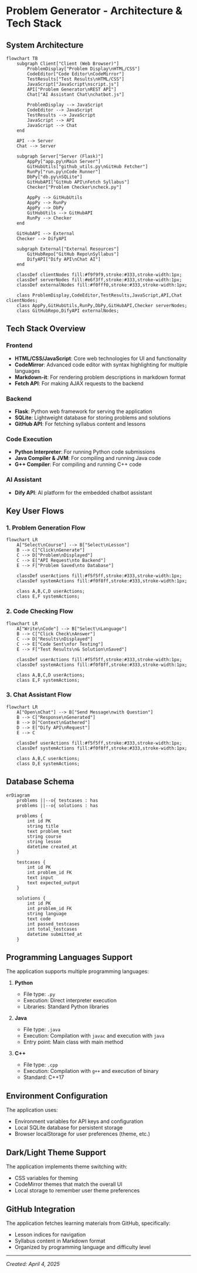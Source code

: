 # Problem Generator - Architecture & Tech Stack

## System Architecture

```mermaid
flowchart TB
    subgraph Client["Client (Web Browser)"]
        ProblemDisplay["Problem Display\nHTML/CSS"] 
        CodeEditor["Code Editor\nCodeMirror"] 
        TestResults["Test Results\nHTML/CSS"]
        JavaScript["JavaScript\nscript.js"]
        API["Problem Generator\nREST API"]
        Chat["AI Assistant Chat\nchatbot.js"]
        
        ProblemDisplay --> JavaScript
        CodeEditor --> JavaScript
        TestResults --> JavaScript
        JavaScript --> API
        JavaScript --> Chat
    end
    
    API --> Server
    Chat --> Server
    
    subgraph Server["Server (Flask)"]
        AppPy["app.py\nMain Server"]
        GitHubUtils["github_utils.py\nGitHub Fetcher"]
        RunPy["run.py\nCode Runner"]
        DbPy["db.py\nSQLite"]
        GitHubAPI["GitHub API\nFetch Syllabus"]
        Checker["Problem Checker\ncheck.py"]
        
        AppPy --> GitHubUtils
        AppPy --> RunPy
        AppPy --> DbPy
        GitHubUtils --> GitHubAPI
        RunPy --> Checker
    end
    
    GitHubAPI --> External
    Checker --> DifyAPI
    
    subgraph External["External Resources"]
        GitHubRepo["GitHub Repo\nSyllabus"]
        DifyAPI["Dify API\nChat AI"]
    end
    
    classDef clientNodes fill:#f9f9f9,stroke:#333,stroke-width:1px;
    classDef serverNodes fill:#e6f3ff,stroke:#333,stroke-width:1px;
    classDef externalNodes fill:#f0fff0,stroke:#333,stroke-width:1px;
    
    class ProblemDisplay,CodeEditor,TestResults,JavaScript,API,Chat clientNodes;
    class AppPy,GitHubUtils,RunPy,DbPy,GitHubAPI,Checker serverNodes;
    class GitHubRepo,DifyAPI externalNodes;
```

## Tech Stack Overview

### Frontend
- **HTML/CSS/JavaScript**: Core web technologies for UI and functionality
- **CodeMirror**: Advanced code editor with syntax highlighting for multiple languages
- **Markdown-it**: For rendering problem descriptions in markdown format
- **Fetch API**: For making AJAX requests to the backend

### Backend
- **Flask**: Python web framework for serving the application
- **SQLite**: Lightweight database for storing problems and solutions
- **GitHub API**: For fetching syllabus content and lessons

### Code Execution
- **Python Interpreter**: For running Python code submissions
- **Java Compiler & JVM**: For compiling and running Java code
- **G++ Compiler**: For compiling and running C++ code

### AI Assistant
- **Dify API**: AI platform for the embedded chatbot assistant

## Key User Flows

### 1. Problem Generation Flow

```mermaid
flowchart LR
    A["Select\nCourse"] --> B["Select\nLesson"]
    B --> C["Click\nGenerate"]
    C --> D["Problem\nDisplayed"]
    C --> E["API Request\nto Backend"]
    E --> F["Problem Saved\nto Database"]
    
    classDef userActions fill:#f5f5ff,stroke:#333,stroke-width:1px;
    classDef systemActions fill:#f0f8ff,stroke:#333,stroke-width:1px;
    
    class A,B,C,D userActions;
    class E,F systemActions;
```

### 2. Code Checking Flow

```mermaid
flowchart LR
    A["Write\nCode"] --> B["Select\nLanguage"]
    B --> C["Click Check\nAnswer"]
    C --> D["Results\nDisplayed"]
    C --> E["Code Sent\nfor Testing"]
    E --> F["Test Results\n& Solution\nSaved"]
    
    classDef userActions fill:#f5f5ff,stroke:#333,stroke-width:1px;
    classDef systemActions fill:#f0f8ff,stroke:#333,stroke-width:1px;
    
    class A,B,C,D userActions;
    class E,F systemActions;
```

### 3. Chat Assistant Flow

```mermaid
flowchart LR
    A["Open\nChat"] --> B["Send Message\nwith Question"]
    B --> C["Response\nGenerated"]
    B --> D["Context\nGathered"]
    D --> E["Dify API\nRequest"]
    E --> C
    
    classDef userActions fill:#f5f5ff,stroke:#333,stroke-width:1px;
    classDef systemActions fill:#f0f8ff,stroke:#333,stroke-width:1px;
    
    class A,B,C userActions;
    class D,E systemActions;
```

## Database Schema

```mermaid
erDiagram
    problems ||--o{ testcases : has
    problems ||--o{ solutions : has
    
    problems {
        int id PK
        string title
        text problem_text
        string course
        string lesson
        datetime created_at
    }
    
    testcases {
        int id PK
        int problem_id FK
        text input
        text expected_output
    }
    
    solutions {
        int id PK
        int problem_id FK
        string language
        text code
        int passed_testcases
        int total_testcases
        datetime submitted_at
    }
```

## Programming Languages Support

The application supports multiple programming languages:

1. **Python**
   - File type: `.py`
   - Execution: Direct interpreter execution
   - Libraries: Standard Python libraries

2. **Java**
   - File type: `.java`
   - Execution: Compilation with `javac` and execution with `java`
   - Entry point: Main class with main method

3. **C++**
   - File type: `.cpp`
   - Execution: Compilation with `g++` and execution of binary
   - Standard: C++17

## Environment Configuration

The application uses:
- Environment variables for API keys and configuration
- Local SQLite database for persistent storage
- Browser localStorage for user preferences (theme, etc.)

## Dark/Light Theme Support

The application implements theme switching with:
- CSS variables for theming
- CodeMirror themes that match the overall UI
- Local storage to remember user theme preferences

## GitHub Integration

The application fetches learning materials from GitHub, specifically:
- Lesson indices for navigation
- Syllabus content in Markdown format
- Organized by programming language and difficulty level

---

*Created: April 4, 2025*
